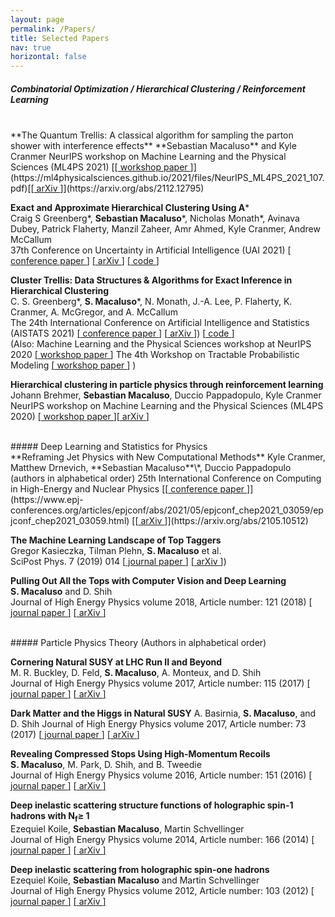 ```yaml
---
layout: page
permalink: /Papers/
title: Selected Papers
nav: true
horizontal: false
---
```


##### Combinatorial Optimization / Hierarchical Clustering / Reinforcement Learning
<br>
**The Quantum Trellis: A classical algorithm for sampling the parton shower with interference effects**  
**Sebastian Macaluso** and Kyle Cranmer  
NeurIPS workshop on Machine Learning and the Physical Sciences (ML4PS 2021) [[<u> workshop paper </u>]](https://ml4physicalsciences.github.io/2021/files/NeurIPS_ML4PS_2021_107.pdf)[[<u> arXiv </u>]](https://arxiv.org/abs/2112.12795)


**Exact and Approximate Hierarchical Clustering Using A***  
Craig S Greenberg\*, **Sebastian Macaluso**\*, Nicholas Monath\*, Avinava Dubey, Patrick Flaherty, Manzil Zaheer, Amr Ahmed, Kyle Cranmer, Andrew McCallum  
37th Conference on Uncertainty in Artificial Intelligence (UAI 2021) [[<u> conference paper </u>]](https://www.auai.org/uai2021/pdf/uai2021.770.pdf) [[<u> arXiv </u>]](https://arxiv.org/abs/2104.07061) [[<u> code </u>]](https://github.com/SebastianMacaluso/AstarTrellis)  


**Cluster Trellis: Data Structures & Algorithms for Exact Inference in Hierarchical Clustering**  
C. S. Greenberg\*, **S. Macaluso**\*, N. Monath, J.-A. Lee, P. Flaherty, K. Cranmer,
A. McGregor, and A. McCallum   
The 24th International Conference on Artificial Intelligence and Statistics (AISTATS 2021) [[<u> conference paper </u>]](http://proceedings.mlr.press/v130/macaluso21a/macaluso21a.pdf) [[<u> arXiv </u>]](https://arxiv.org/abs/2002.11661)) [[<u> code </u>]](https://github.com/SebastianMacaluso/ClusterTrellis)  
(Also: Machine Learning and the Physical Sciences workshop at NeurIPS 2020 [[<u> workshop paper </u>]](https://ml4physicalsciences.github.io/2020/files/NeurIPS_ML4PS_2020_70.pdf)
The 4th Workshop on Tractable Probabilistic Modeling [[<u> workshop paper </u>]](https://openreview.net/forum?id=imgfvlsXdo3)
)


**Hierarchical clustering in particle physics through reinforcement learning**  
Johann Brehmer, **Sebastian Macaluso**, Duccio Pappadopulo, Kyle Cranmer  
NeurIPS workshop on Machine Learning and the Physical Sciences (ML4PS 2020) [[<u> workshop paper </u>]](https://ml4physicalsciences.github.io/2020/files/NeurIPS_ML4PS_2020_2.pdf)[[<u> arXiv </u>]](https://arxiv.org/abs/2011.08191)

<br>
##### Deep Learning and Statistics for Physics
<br>
**Reframing Jet Physics with New Computational Methods**    
Kyle Cranmer, Matthew Drnevich, **Sebastian Macaluso**\*, Duccio Pappadopulo (authors in alphabetical order)   
25th International Conference on Computing in High-Energy and Nuclear Physics [[<u> conference paper </u>]](https://www.epj-conferences.org/articles/epjconf/abs/2021/05/epjconf_chep2021_03059/epjconf_chep2021_03059.html)  [[<u> arXiv </u>]](https://arxiv.org/abs/2105.10512)

**The Machine Learning Landscape of Top Taggers**   
Gregor Kasieczka, Tilman Plehn, **S. Macaluso** et al.    
SciPost Phys. 7 (2019) 014  [[<u> journal paper </u>]](https://scipost.org/10.21468/SciPostPhys.7.1.014) [[<u> arXiv </u>]](https://arxiv.org/abs/1902.09914v2))

**Pulling Out All the Tops with Computer Vision and Deep Learning**   
**S. Macaluso** and D. Shih    
Journal of High Energy Physics volume 2018, Article number: 121 (2018) [[<u> journal paper </u>]](https://link.springer.com/content/pdf/10.1007/JHEP10%282018%29121.pdf) [[<u> arXiv </u>]](https://arxiv.org/abs/1803.00107)

<br>
##### Particle Physics Theory 
(Authors in alphabetical order)
<br>

**Cornering Natural SUSY at LHC Run II and Beyond**  
M. R. Buckley, D. Feld, **S. Macaluso**, A. Monteux, and D. Shih   
Journal of High Energy Physics volume 2017, Article number: 115 (2017) [[<u> journal paper </u>]](https://link.springer.com/content/pdf/10.1007/JHEP08%282017%29115.pdf) [[<u> arXiv </u>]](https://arxiv.org/abs/1610.08059)


**Dark Matter and the Higgs in Natural SUSY**
A. Basirnia, **S. Macaluso**, and D. Shih
Journal of High Energy Physics volume 2017, Article number: 73 (2017) [[<u> journal paper </u>]](https://link.springer.com/content/pdf/10.1007/JHEP03%282017%29073.pdf) [[<u> arXiv </u>]](https://arxiv.org/abs/1605.08442)


**Revealing Compressed Stops Using High-Momentum Recoils**  
**S. Macaluso**, M. Park, D. Shih, and B. Tweedie  
Journal of High Energy Physics volume 2016, Article number: 151 (2016)  [[<u> journal paper </u>]](https://link.springer.com/content/pdf/10.1007/JHEP03%282016%29151.pdf) [[<u> arXiv </u>]](https://arxiv.org/abs/1506.07885)

**Deep inelastic scattering structure functions of holographic spin-1 hadrons with N<sub>f</sub>≥ 1**  
Ezequiel Koile, **Sebastian Macaluso**, Martin Schvellinger  
Journal of High Energy Physics volume 2014, Article number: 166 (2014)  [[<u> journal paper </u>]](https://link.springer.com/content/pdf/10.1007/JHEP01%282014%29166.pdf) [[<u> arXiv </u>]](https://arxiv.org/abs/1311.2601)

**Deep inelastic scattering from holographic spin-one hadrons**  
Ezequiel Koile, **Sebastian Macaluso** and Martin Schvellinger   
Journal of High Energy Physics volume 2012, Article number: 103 (2012)  [[<u> journal paper </u>]](https://link.springer.com/content/pdf/10.1007/JHEP02(2012)103.pdf) [[<u> arXiv </u>]](https://arxiv.org/abs/1112.1459)